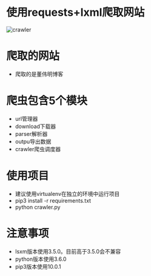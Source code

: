 # 使用requests+lxml爬取网站
  ![crawler](https://raw.githubusercontent.com/shuizhubocai/crawler/master/assets/screen.png)

# 爬取的网站
- 爬取的是董伟明博客

# 爬虫包含5个模块
- url管理器
- download下载器
- parser解析器
- outpu导出数据
- crawler爬虫调度器

# 使用项目
- 建议使用virtualenv在独立的环境中运行项目
- pip3 install -r requirements.txt
- python crawler.py

# 注意事项
- lsxm版本使用3.5.0。目前高于3.5.0会不兼容
- python版本使用3.6.0
- pip3版本使用10.0.1
